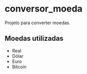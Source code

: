 # conversor_moeda

Projeto para converter moedas.

## Moedas utilizadas

- Real
- Dólar
- Euro
- Bitcoin
